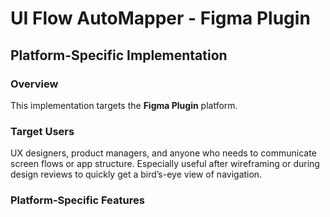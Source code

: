 # UI Flow AutoMapper - Figma Plugin

## Platform-Specific Implementation

### Overview
This implementation targets the **Figma Plugin** platform.

### Target Users
UX designers, product managers, and anyone who needs to communicate screen flows or app structure. Especially useful after wireframing or during design reviews to quickly get a bird’s-eye view of navigation.

### Platform-Specific Features
